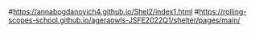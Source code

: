 #https://annabogdanovich4.github.io/Shel2/index1.html
#https://rolling-scopes-school.github.io/ageraowls-JSFE2022Q1/shelter/pages/main/
